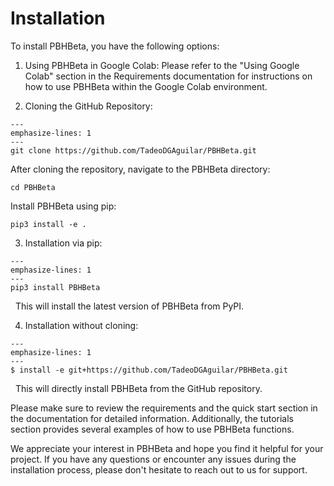 # Installation

To install PBHBeta, you have the following options:

1. Using PBHBeta in Google Colab: Please refer to the "Using Google Colab" section in the Requirements documentation for instructions on how to use PBHBeta within the 
Google Colab environment.

2. Cloning the GitHub Repository:
```{code-block}
---
emphasize-lines: 1
---
git clone https://github.com/TadeoDGAguilar/PBHBeta.git
```

After cloning the repository, navigate to the PBHBeta directory:
```{code-block}
cd PBHBeta
```

Install PBHBeta using pip:
```{code-block}
pip3 install -e .
```

3. Installation via pip:

```{code-block}
---
emphasize-lines: 1
---
pip3 install PBHBeta
```
&nbsp; This will install the latest version of PBHBeta from PyPI.


4. Installation without cloning:

```{code-block}
---
emphasize-lines: 1
---
$ install -e git+https://github.com/TadeoDGAguilar/PBHBeta.git
```
&nbsp; This will directly install PBHBeta from the GitHub repository.



Please make sure to review the requirements and the quick start section in the documentation for detailed information. Additionally, the tutorials section provides several 
examples of how to use PBHBeta functions.

We appreciate your interest in PBHBeta and hope you find it helpful for your project. If you have any questions or encounter any issues during the installation process, 
please don't hesitate to reach out to us for support.

